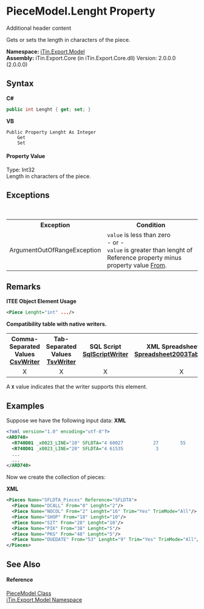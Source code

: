 # PieceModel.Lenght Property 
Additional header content 

Gets or sets the length in characters of the piece.

**Namespace:**&nbsp;<a href="N_iTin_Export_Model">iTin.Export.Model</a><br />**Assembly:**&nbsp;iTin.Export.Core (in iTin.Export.Core.dll) Version: 2.0.0.0 (2.0.0.0)

## Syntax

**C#**<br />
``` C#
public int Lenght { get; set; }
```

**VB**<br />
``` VB
Public Property Lenght As Integer
	Get
	Set
```


#### Property Value
Type: Int32<br />Length in characters of the piece.

## Exceptions
&nbsp;<table><tr><th>Exception</th><th>Condition</th></tr><tr><td>ArgumentOutOfRangeException</td><td>`value` is less than zero <br /> - or - <br />`value` is greater than lenght of Reference property minus property value <a href="P_iTin_Export_Model_PieceModel_From">From</a>.</td></tr></table>

## Remarks

**ITEE Object Element Usage**<br />
``` XML
<Piece Lenght="int" .../>
```


<strong>Compatibility table with native writers.</strong><table><tr><th>Comma-Separated Values<br /><a href="T_iTin_Export_Writers_CsvWriter">CsvWriter</a></th><th>Tab-Separated Values<br /><a href="T_iTin_Export_Writers_TsvWriter">TsvWriter</a></th><th>SQL Script<br /><a href="T_iTin_Export_Writers_SqlScriptWriter">SqlScriptWriter</a></th><th>XML Spreadsheet 2003<br /><a href="T_iTin_Export_Writers_Spreadsheet2003TabularWriter">Spreadsheet2003TabularWriter</a></th></tr><tr><td align="center">X</td><td align="center">X</td><td align="center">X</td><td align="center">X</td></tr></table> A <strong>`X`</strong> value indicates that the writer supports this element.


## Examples
Suppose we have the following input data: 
**XML**<br />
``` XML
<?xml version="1.0" encoding="utf-8"?>
<ARD740>
  <R740D01 _x0023_LINE="10" SFLDTA="4 60027           27        55        75        13   20/02/13 " ... />
  <R740D01 _x0023_LINE="20" SFLDTA="4 61535            3                   2             08/03/13 " ... />
  ...
  ...
</ARD740>
```

Now we create the collection of pieces:

**XML**<br />
``` XML
<Pieces Name="SFLDTA_Pieces" Reference="SFLDTA">
  <Piece Name="DCALL" From="0" Lenght="2"/>
  <Piece Name="NOCOL" From="2" Lenght="16" Trim="Yes" TrimMode="All"/>
  <Piece Name="SHOP" From="18" Lenght="10"/>
  <Piece Name="SIT" From="28" Lenght="10"/>
  <Piece Name="PIK" From="38" Lenght="5"/>
  <Piece Name="PKG" From="48" Lenght="5"/>
  <Piece Name="DUEDATE" From="53" Lenght="9" Trim="Yes" TrimMode="All"/>
</Pieces>
```


## See Also


#### Reference
<a href="T_iTin_Export_Model_PieceModel">PieceModel Class</a><br /><a href="N_iTin_Export_Model">iTin.Export.Model Namespace</a><br />